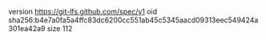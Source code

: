 version https://git-lfs.github.com/spec/v1
oid sha256:b4e7a0fa5a4ffc83dc6200cc551ab45c5345aacd09313eec549424a301ea42a9
size 112
